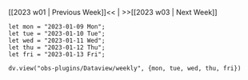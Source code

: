 [[2023 w01 | Previous Week]]<< | >>[[2023 w03 | Next Week]]

```dataviewjs
let mon = "2023-01-09 Mon";
let tue = "2023-01-10 Tue";
let wed = "2023-01-11 Wed";
let thu = "2023-01-12 Thu";
let fri = "2023-01-13 Fri";

dv.view("obs-plugins/Dataview/weekly", {mon, tue, wed, thu, fri})
```